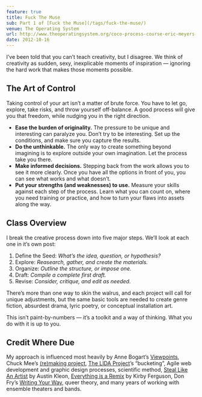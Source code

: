 ```yaml
---
feature: true
title: Fuck The Muse
sub: Part 1 of [Fuck the Muse](/tags/fuck-the-muse/)
venue: The Operating System
url: http://www.theoperatingsystem.org/coco-process-course-eric-meyers-fuck-the-muse-creativity-mini-series-lesson-1/
date: 2012-10-16
---
```


I’ve been told that you can’t teach creativity, but I disagree.
We think of creativity as sudden, sexy, inexplicable moments of inspiration —
ignoring the hard work that makes those moments possible.


## The Art of Control

Taking control of your art isn’t a matter of brute force. You have to
let go, explore, take risks, and throw yourself off-balance. A good
process will give you that freedom, while nudging you in the right
direction.

- **Ease the burden of originality.** The pressure to be unique and
  interesting can paralyze you. Don’t try to be interesting. Set up
  the conditions, and make sure you capture the results.
- **Do the unthinkable.** The only way to create something beyond
  imagining is to explore outside your own imagination. Let the
  process take you there.
- **Make informed decisions.** Stepping back from the work allows you
  to see it more clearly. Once you have all the options in front of
  you, you can see what works and what doesn’t.
- **Put your strengths (and weaknesses) to use.** Measure your skills
  against each step of the process. Learn what you can count on, where
  you need training or practice, and how to turn your flaws into
  assets along the way.


## Class Overview

I break the creative process down into five major steps. We’ll look at
each one in it’s own post:

1.  Define the Seed: *What’s the idea, question, or hypothesis?*
2.  Explore: *Reasearch, gather, and create the materials.*
3.  Organize: *Outline the structure, or impose one.*
4.  Draft: *Compile a complete first draft.*
5.  Revise: *Consider, critique, and edit as needed.*

There’s more than one way to skin the walrus, and each project will call
for unique adjustments, but the same basic tools are needed to create
genre fiction, absurdest drama, lyric poetry, or conceptual installation
art.

This isn’t paint-by-numbers — it’s a toolkit and a way of thinking. What
you do with it is up to you.


## Credit Where Due

My approach is influenced most heavily by
Anne Bogart’s [Viewpoints][Viewpoints],
Chuck Mee’s [(re)making project][(re)making project],
[The LIDA Project][The LIDA Project]’s “bucketing”,
Agile web development and
graphic design processes,
scientific method,
[Steal Like An Artist][Steal Like An Artist] by Austin Kleon,
[Everything is a Remix][Everything is a Remix] by Kirby Ferguson,
Don Fry’s [Writing Your Way][Writing Your Way],
queer theory,
and many years of working with
ensemble theaters and bands.

[Viewpoints]: http://en.wikipedia.org/wiki/Viewpoints
[(re)making project]: http://www.charlesmee.org/indexf.html
[The LIDA Project]: http://lida.org/
[Writing Your Way]: http://donfry.wordpress.com/
[Steal Like An Artist]: https://austinkleon.com/steal/
[Everything is a Remix]: https://www.everythingisaremix.info/
